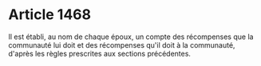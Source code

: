 # Article 1468

Il est établi, au nom de chaque époux, un compte des récompenses que la communauté lui doit et des récompenses qu'il doit à la communauté, d'après les règles prescrites aux sections précédentes.